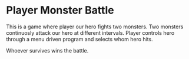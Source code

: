 # Player Monster Battle

This is a game where player our hero fights two monsters.
Two monsters continuosly attack our hero at different intervals.
Player controls hero through a menu driven program and selects whom hero hits.

Whoever survives wins the battle.
